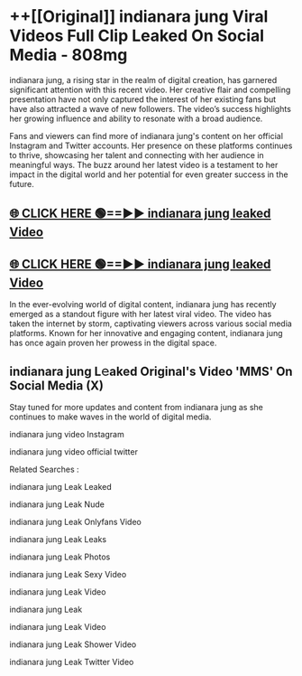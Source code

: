 # ++[[Original]] indianara jung Viral Videos Full Clip Leaked On Social Media - 808mg<br>

indianara jung, a rising star in the realm of digital creation, has garnered significant attention with this recent video. Her creative flair and compelling presentation have not only captured the interest of her existing fans but have also attracted a wave of new followers. The video’s success highlights her growing influence and ability to resonate with a broad audience.

Fans and viewers can find more of indianara jung's content on her official Instagram and Twitter accounts. Her presence on these platforms continues to thrive, showcasing her talent and connecting with her audience in meaningful ways. The buzz around her latest video is a testament to her impact in the digital world and her potential for even greater success in the future.


## [🌐 CLICK HERE 🟢==►► indianara jung leaked Video ](https://onlyclips.site?title=indianara_jung&ref=git)

## [🌐 CLICK HERE 🟢==►► indianara jung leaked Video ](https://onlyclips.site?title=indianara_jung&ref=git)


In the ever-evolving world of digital content, indianara jung has recently emerged as a standout figure with her latest viral video. The video has taken the internet by storm, captivating viewers across various social media platforms. Known for her innovative and engaging content, indianara jung has once again proven her prowess in the digital space.



## indianara jung L𝚎aked Original's Video 'MMS' On Social Media (X)


Stay tuned for more updates and content from indianara jung as she continues to make waves in the world of digital media.

indianara jung video Instagram

indianara jung video official twitter


Related Searches :

indianara jung Leak Leaked

indianara jung Leak Nude

indianara jung Leak Onlyfans Video

indianara jung Leak Leaks

indianara jung Leak Photos

indianara jung Leak Sexy Video

indianara jung Leak Video

indianara jung Leak

indianara jung Leak Video

indianara jung Leak Shower Video

indianara jung Leak Twitter Video

